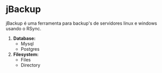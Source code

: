 jBackup
=======

jBackup é uma ferramenta para backup's de servidores linux e windows usando o RSync.

<ol>
  <li><b>Database:</b>
    <ul>
        <li>Mysql</li>
        <li>Postgres</li>
    </ul>
  </li>
  <li><b>Filesystem:</b>
    <ul>
        <li>Files</li>
        <li>Directory</li>
    </ul>
  </li>
</ol>

